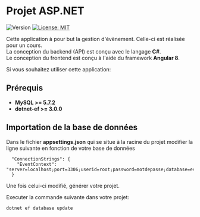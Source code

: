 # Projet ASP.NET
![Version](https://img.shields.io/badge/version-1.0-blue.svg?cacheSeconds=2592000)
[![License: MIT](https://img.shields.io/badge/License-MIT-yellow.svg)](https://github.com/kefranabg/readme-md-generator/blob/master/LICENSE)

Cette application à pour but la gestion d'évènement. Celle-ci est réalisée pour un cours.  
La conception du backend (API) est conçu avec le langage **C#**.  
Le conception du frontend est conçu à l'aide du framework **Angular 8**.  

Si vous souhaitez utiliser cette application:

## Prérequis

- **MySQL >= 5.7.2**
- **dotnet-ef >= 3.0.0**

## Importation de la base de données
Dans le fichier **appsettings.json** qui se situe à la racine du projet modifier la ligne suivante en fonction de votre base de données
```
  "ConnectionStrings": {
    "EventContext": "server=localhost;port=3306;userid=root;password=motdepasse;database=events;persistsecurityinfo=True"
  }
```

Une fois celui-ci modifié, générer votre projet.

Executer la commande suivante dans votre projet:
```
dotnet ef database update
```
